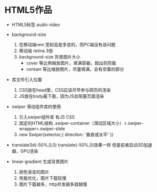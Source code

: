 # HTML5作品
- HTML5标签
    audio
    video
- background-size
    1. 在移动端rem 宽和高是多变的，而PC端没有该问题
    2. 移动端 retina 3倍
    3. background-size 背景图片大小
        - cover 等比例缩放图片，填满容器，超出则剪裁
        - contain 等比缩放图片，尽量填满，会有空着的部分
- 库文件引入位置
    1. CSS放在head里，CSS应该尽早参与网页的渲染
    2. JS放在body最下面，因为JS会阻塞页面渲染
- swiper 滑动组件库的使用
    1. 引入swiper组件库
        有JS CSS
    2. 固定的HTML结构
        .swiper-container（滑动区域大小）>.swiper-wrapper>.swiper-slide
    3. new Swiper(selector,{
        direction: '垂直或水平'
    })
- translate3d(-50%,0,0) translate(-50%,0)效果一样
    但是前者启动3D加速器，GPU渲染

- linear-gradient 生成背景图片
    1. 颜色渐变的图片
    2. 性能优化，图片下载较慢
    3. 图片下载越多，http并发越多就越慢